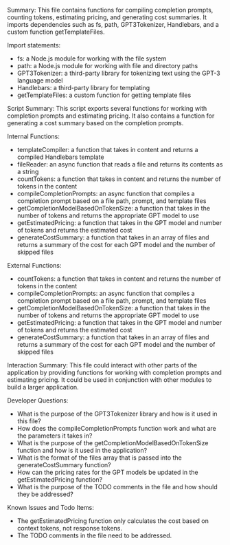 Summary:
This file contains functions for compiling completion prompts, counting tokens, estimating pricing, and generating cost summaries. It imports dependencies such as fs, path, GPT3Tokenizer, Handlebars, and a custom function getTemplateFiles. 

Import statements:
- fs: a Node.js module for working with the file system
- path: a Node.js module for working with file and directory paths
- GPT3Tokenizer: a third-party library for tokenizing text using the GPT-3 language model
- Handlebars: a third-party library for templating
- getTemplateFiles: a custom function for getting template files

Script Summary:
This script exports several functions for working with completion prompts and estimating pricing. It also contains a function for generating a cost summary based on the completion prompts.

Internal Functions:
- templateCompiler: a function that takes in content and returns a compiled Handlebars template
- fileReader: an async function that reads a file and returns its contents as a string
- countTokens: a function that takes in content and returns the number of tokens in the content
- compileCompletionPrompts: an async function that compiles a completion prompt based on a file path, prompt, and template files
- getCompletionModelBasedOnTokenSize: a function that takes in the number of tokens and returns the appropriate GPT model to use
- getEstimatedPricing: a function that takes in the GPT model and number of tokens and returns the estimated cost
- generateCostSummary: a function that takes in an array of files and returns a summary of the cost for each GPT model and the number of skipped files

External Functions:
- countTokens: a function that takes in content and returns the number of tokens in the content
- compileCompletionPrompts: an async function that compiles a completion prompt based on a file path, prompt, and template files
- getCompletionModelBasedOnTokenSize: a function that takes in the number of tokens and returns the appropriate GPT model to use
- getEstimatedPricing: a function that takes in the GPT model and number of tokens and returns the estimated cost
- generateCostSummary: a function that takes in an array of files and returns a summary of the cost for each GPT model and the number of skipped files

Interaction Summary:
This file could interact with other parts of the application by providing functions for working with completion prompts and estimating pricing. It could be used in conjunction with other modules to build a larger application.

Developer Questions:
- What is the purpose of the GPT3Tokenizer library and how is it used in this file?
- How does the compileCompletionPrompts function work and what are the parameters it takes in?
- What is the purpose of the getCompletionModelBasedOnTokenSize function and how is it used in the application?
- What is the format of the files array that is passed into the generateCostSummary function?
- How can the pricing rates for the GPT models be updated in the getEstimatedPricing function?
- What is the purpose of the TODO comments in the file and how should they be addressed?

Known Issues and Todo Items:
- The getEstimatedPricing function only calculates the cost based on context tokens, not response tokens.
- The TODO comments in the file need to be addressed.